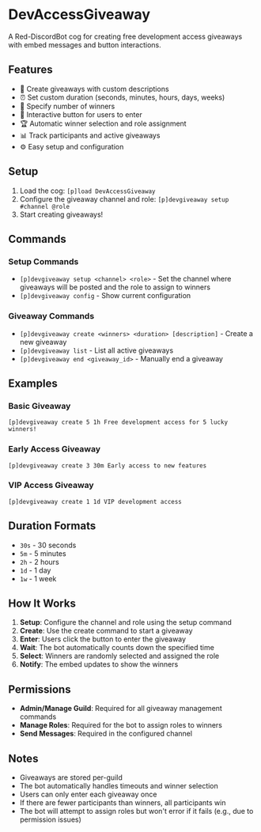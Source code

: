 # DevAccessGiveaway

A Red-DiscordBot cog for creating free development access giveaways with embed messages and button interactions.

## Features

- 🎉 Create giveaways with custom descriptions
- ⏰ Set custom duration (seconds, minutes, hours, days, weeks)
- 🎯 Specify number of winners
- 🔘 Interactive button for users to enter
- 🏆 Automatic winner selection and role assignment
- 📊 Track participants and active giveaways
- ⚙️ Easy setup and configuration

## Setup

1. Load the cog: `[p]load DevAccessGiveaway`
2. Configure the giveaway channel and role: `[p]devgiveaway setup #channel @role`
3. Start creating giveaways!

## Commands

### Setup Commands
- `[p]devgiveaway setup <channel> <role>` - Set the channel where giveaways will be posted and the role to assign to winners
- `[p]devgiveaway config` - Show current configuration

### Giveaway Commands
- `[p]devgiveaway create <winners> <duration> [description]` - Create a new giveaway
- `[p]devgiveaway list` - List all active giveaways
- `[p]devgiveaway end <giveaway_id>` - Manually end a giveaway

## Examples

### Basic Giveaway
```
[p]devgiveaway create 5 1h Free development access for 5 lucky winners!
```

### Early Access Giveaway
```
[p]devgiveaway create 3 30m Early access to new features
```

### VIP Access Giveaway
```
[p]devgiveaway create 1 1d VIP development access
```

## Duration Formats

- `30s` - 30 seconds
- `5m` - 5 minutes
- `2h` - 2 hours
- `1d` - 1 day
- `1w` - 1 week

## How It Works

1. **Setup**: Configure the channel and role using the setup command
2. **Create**: Use the create command to start a giveaway
3. **Enter**: Users click the button to enter the giveaway
4. **Wait**: The bot automatically counts down the specified time
5. **Select**: Winners are randomly selected and assigned the role
6. **Notify**: The embed updates to show the winners

## Permissions

- **Admin/Manage Guild**: Required for all giveaway management commands
- **Manage Roles**: Required for the bot to assign roles to winners
- **Send Messages**: Required in the configured channel

## Notes

- Giveaways are stored per-guild
- The bot automatically handles timeouts and winner selection
- Users can only enter each giveaway once
- If there are fewer participants than winners, all participants win
- The bot will attempt to assign roles but won't error if it fails (e.g., due to permission issues)
